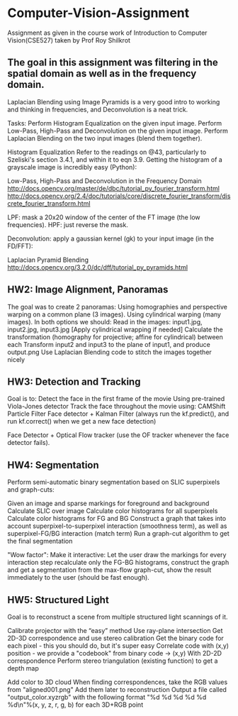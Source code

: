 # Computer-Vision-Assignment
Assignment as given in the course work of Introduction to Computer Vision(CSE527) taken by Prof Roy Shilkrot

## The goal in this assignment was filtering in the spatial domain as well as in the frequency domain.

Laplacian Blending using Image Pyramids is a very good intro to working and thinking in frequencies, and Deconvolution is a neat trick.

Tasks:
Perform Histogram Equalization on the given input image.
Perform Low-Pass, High-Pass and Deconvolution on the given input image.
Perform Laplacian Blending on the two input images (blend them together).

Histogram Equalization
Refer to the readings on @43, particularly to Szeliski's section 3.4.1, and within it to eqn 3.9.
Getting the histogram of a grayscale image is incredibly easy (Python):

Low-Pass, High-Pass and Deconvolution in the Frequency Domain
http://docs.opencv.org/master/de/dbc/tutorial_py_fourier_transform.html
http://docs.opencv.org/2.4/doc/tutorials/core/discrete_fourier_transform/discrete_fourier_transform.html

LPF: mask a 20x20 window of the center of the FT image (the low frequencies).
HPF: just reverse the mask.

Deconvolution: apply a gaussian kernel (gk) to your input image (in the FD/FFT):

Laplacian Pyramid Blending
http://docs.opencv.org/3.2.0/dc/dff/tutorial_py_pyramids.html


## HW2: Image Alignment, Panoramas

The goal was to create 2 panoramas:
Using homographies and perspective warping on a common plane (3 images).
Using cylindrical warping (many images).
In both options we should:
Read in the images: input1.jpg, input2.jpg, input3.jpg
[Apply cylindrical wrapping if needed]
Calculate the transformation (homography for projective; affine for cylindrical) between each
Transform input2 and input3 to the plane of input1, and produce output.png
Use Laplacian Blending code to stitch the images together nicely



## HW3: Detection and Tracking
Goal is to:
Detect the face in the first frame of the movie
Using pre-trained Viola-Jones detector
Track the face throughout the movie using:
CAMShift
Particle Filter
Face detector + Kalman Filter (always run the kf.predict(), and run kf.correct() when we get a new face detection)

Face Detector + Optical Flow tracker (use the OF tracker whenever the face detector fails).


## HW4: Segmentation
Perform semi-automatic binary segmentation based on SLIC superpixels and graph-cuts:

Given an image and sparse markings for foreground and background
Calculate SLIC over image
Calculate color histograms for all superpixels
Calculate color histograms for FG and BG
Construct a graph that takes into account superpixel-to-superpixel interaction (smoothness term), as well as superpixel-FG/BG interaction (match term)
Run a graph-cut algorithm to get the final segmentation

"Wow factor":
Make it interactive: Let the user draw the markings
for every interaction step
recalculate only the FG-BG histograms,
construct the graph and get a segmentation from the max-flow graph-cut,
show the result immediately to the user (should be fast enough).


## HW5: Structured Light

Goal is to reconstruct a scene from multiple structured light scannings of it.

Calibrate projector with the “easy” method
Use ray-plane intersection
Get 2D-3D correspondence and use stereo calibration
Get the binary code for each pixel - this you should do, but it's super easy
Correlate code with (x,y) position - we provide a "codebook" from binary code -> (x,y)
With 2D-2D correspondence
Perform stereo triangulation (existing function) to get a depth map

Add color to 3D cloud
When finding correspondences, take the RGB values from "aligned001.png"
Add them later to reconstruction
Output a file called "output_color.xyzrgb" with the following format
"%d %d %d %d %d %d\n"%(x, y, z, r, g, b)
for each 3D+RGB point
